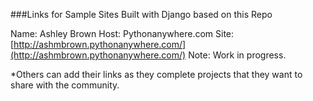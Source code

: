 ###Links for Sample Sites Built with Django based on this Repo


Name: Ashley Brown
Host: Pythonanywhere.com
Site: [http://ashmbrown.pythonanywhere.com/](http://ashmbrown.pythonanywhere.com/)
Note: Work in progress.


*Others can add their links as they complete projects that they want to share with the community. 
